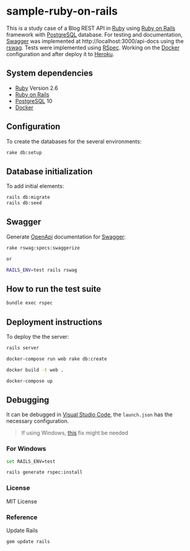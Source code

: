 # sample-ruby-on-rails

This is a study case of a Blog REST API in [Ruby] using [Ruby on Rails] framework with [PostgreSQL] database. For testing and documentation, [Swagger] was implemented at http://localhost:3000/api-docs using the [rswag]. Tests were implemented using [RSpec]. Working on the [Docker] configuration and after deploy it to [Heroku].

## System dependencies

 - [Ruby] Version 2.6
 - [Ruby on Rails]
 - [PostgreSQL] 10
 - [Docker]

## Configuration

To create the databases for the several environments:
```sh
rake db:setup
```

## Database initialization

To add initial elements:
```sh
rails db:migrate
rails db:seed
```

## Swagger

Generate [OpenApi] documentation for [Swagger]:
```sh
rake rswag:specs:swaggerize

or

RAILS_ENV=test rails rswag
```

## How to run the test suite

```sh
bundle exec rspec
```
## Deployment instructions

To deploy the the server:
```sh
rails server
```

```sh
docker-compose run web rake db:create
```

```sh
docker build -t web .
```

```sh
docker-compose up
```
## Debugging

It can be debugged in [Visual Studio Code], the `launch.json` has the necessary configuration.

> If using Windows, [this](https://github.com/rubyide/vscode-ruby/issues/113#issuecomment-288667216) fix might be needed

### For Windows

```sh
set RAILS_ENV=test
```

```sh
rails generate rspec:install
```

### License

MIT License

### Reference

Update Rails
```sh
gem update rails
```

[//]: # (These are reference links used in the body of this note and get stripped out when the markdown processor does its job. There is no need to format nicely because it shouldn't be seen. Thanks SO - http://stackoverflow.com/questions/4823468/store-comments-in-markdown-syntax)
[Docker]: <https://www.docker.com/>
[Heroku]: <https://www.heroku.com/>
[OpenApi]: <https://www.openapis.org/>
[PostgreSQL]: <https://www.postgresql.org/>
[RSpec]: <https://rspec.info/>
[rswag]: <https://github.com/rswag/rswag>
[Ruby]: <https://www.ruby-lang.org/en/>
[Ruby On Rails]: <https://rubyonrails.org/>
[Swagger]:<https://swagger.io/>
[Visual Studio Code]: <https://github.com/rubyide/vscode-ruby/issues/113#issuecomment-288667216>